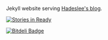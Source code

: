 Jekyll website serving [Hadeslee's blog](http://hadesleee.github.io/).

[![Stories in Ready](https://waffle.io/hadesleee/hadesleee.github.io.png?label=ready)](https://waffle.io/hadesleee/hadesleee.github.io)

[![Bitdeli Badge](https://d2weczhvl823v0.cloudfront.net/hadesleee/hadesleee.github.io/trend.png)](https://bitdeli.com/free "Bitdeli Badge")

